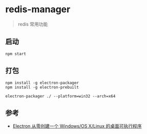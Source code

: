 # redis-manager
> redis 常用功能

## 启动
```
npm start
```

## 打包

```
npm install -g electron-packager
npm install -g electron-prebuilt
```

````
electron-packager ./ --platform=win32 --arch=x64
````

## 参考
- [Electron 从零创建一个 Windows/OS X/Linux 的桌面可执行程序](https://my.oschina.net/yzChen/blog/751504)